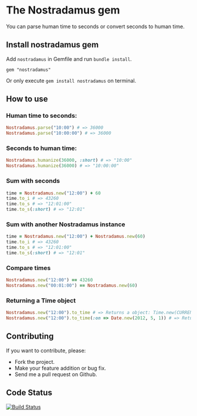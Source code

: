 # The Nostradamus gem

You can parse human time to seconds or convert seconds to human time.

## Install nostradamus gem

Add `nostradamus` in Gemfile and run `bundle install`.

	gem "nostradamus"

Or only execute `gem install nostradamus` on terminal.

## How to use

### Human time to seconds:
```ruby
Nostradamus.parse("10:00") # => 36000
Nostradamus.parse("10:00:00") # => 36000
```

### Seconds to human time:
```ruby
Nostradamus.humanize(36000, :short) # => "10:00"
Nostradamus.humanize(36000) # => "10:00:00"
```

### Sum with seconds
```ruby
time = Nostradamus.new("12:00") + 60
time.to_i # => 43260
time.to_s # => "12:01:00"
time.to_s(:short) # => "12:01"
```

### Sum with another Nostradamus instance
```ruby
time = Nostradamus.new("12:00") + Nostradamus.new(60)
time.to_i # => 43260
time.to_s # => "12:01:00"
time.to_s(:short) # => "12:01"
```

### Compare times
```ruby
Nostradamus.new("12:00") == 43260
Nostradamus.new("00:01:00") == Nostradamus.new(60)
```

### Returning a Time object
```ruby
Nostradamus.new("12:00").to_time # => Returns a object: Time.new(CURRENT_YEAR, CURRENT_MONTH, CURRENT_DAY, 12, 0)
Nostradamus.new("12:00").to_time(:on => Date.new(2012, 5, 1)) # => Returns a object: Time.new(2012, 5, 1, 12, 0)
```

## Contributing

If you want to contribute, please:

* Fork the project.
* Make your feature addition or bug fix.
* Send me a pull request on Github.

## Code Status

[![Build Status](https://travis-ci.org/caironoleto/nostradamus.svg?branch=master)](https://travis-ci.org/caironoleto/nostradamus)
